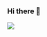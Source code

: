 ### Hi there 👋
<img src="https://img.shields.io/badge/Android-3DDC84?style=flat-square&logo=Android&logoColor=white"/>
<!--
**OwenHyunghoCho/OwenHyunghoCho** is a ✨ _special_ ✨ repository because its `README.md` (this file) appears on your GitHub profile.

Here are some ideas to get you started:

- 🔭 I’m currently working on ...
- 🌱 I’m currently learning ...
- 👯 I’m looking to collaborate on ...
- 🤔 I’m looking for help with ...
- 💬 Ask me about ...
- 📫 How to reach me: ...
- 😄 Pronouns: ...
- ⚡ Fun fact: ...
-->
